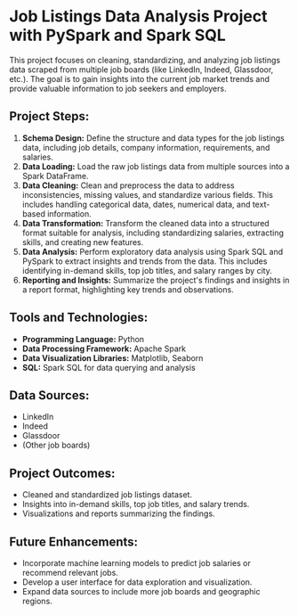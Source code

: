 # Job Listings Data Analysis Project with PySpark and Spark SQL

This project focuses on cleaning, standardizing, and analyzing job listings data scraped from multiple job boards (like LinkedIn, Indeed, Glassdoor, etc.). The goal is to gain insights into the current job market trends and provide valuable information to job seekers and employers.

## Project Steps:

1. **Schema Design:** Define the structure and data types for the job listings data, including job details, company information, requirements, and salaries.
2. **Data Loading:** Load the raw job listings data from multiple sources into a Spark DataFrame.
3. **Data Cleaning:** Clean and preprocess the data to address inconsistencies, missing values, and standardize various fields. This includes handling categorical data, dates, numerical data, and text-based information.
4. **Data Transformation:** Transform the cleaned data into a structured format suitable for analysis, including standardizing salaries, extracting skills, and creating new features.
5. **Data Analysis:** Perform exploratory data analysis using Spark SQL and PySpark to extract insights and trends from the data. This includes identifying in-demand skills, top job titles, and salary ranges by city.
6. **Reporting and Insights:** Summarize the project's findings and insights in a report format, highlighting key trends and observations.

## Tools and Technologies:

* **Programming Language:** Python
* **Data Processing Framework:** Apache Spark
* **Data Visualization Libraries:** Matplotlib, Seaborn
* **SQL:** Spark SQL for data querying and analysis

## Data Sources:

* LinkedIn
* Indeed
* Glassdoor
* (Other job boards)

## Project Outcomes:

* Cleaned and standardized job listings dataset.
* Insights into in-demand skills, top job titles, and salary trends.
* Visualizations and reports summarizing the findings.

## Future Enhancements:

* Incorporate machine learning models to predict job salaries or recommend relevant jobs.
* Develop a user interface for data exploration and visualization.
* Expand data sources to include more job boards and geographic regions.
